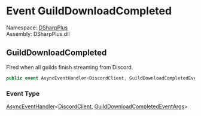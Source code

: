 # Event GuildDownloadCompleted

Namespace: [DSharpPlus](DSharpPlus.md)  
Assembly: DSharpPlus.dll

## <a id="DSharpPlus_DiscordShardedClient_GuildDownloadCompleted"></a>GuildDownloadCompleted

Fired when all guilds finish streaming from Discord.

```csharp
public event AsyncEventHandler<DiscordClient, GuildDownloadCompletedEventArgs> GuildDownloadCompleted
```

### Event Type

[AsyncEventHandler](DSharpPlus.AsyncEvents.AsyncEventHandler\-2.md)<[DiscordClient](DSharpPlus.DiscordClient.md), [GuildDownloadCompletedEventArgs](DSharpPlus.EventArgs.GuildDownloadCompletedEventArgs.md)\>

